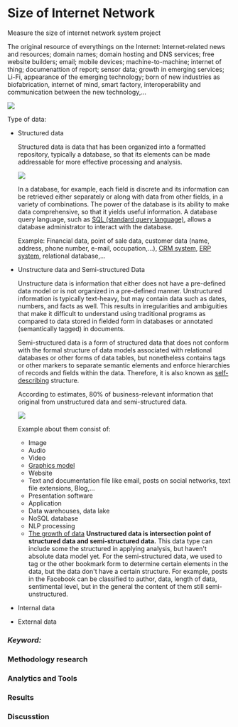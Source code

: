 # Size of Internet Network
Measure the size of internet network system project

The original resource of everythings on the Internet: Internet-related news and resources; domain names; domain hosting and DNS services; free website builders; email; mobile devices; machine-to-machine; internet of thing; documenattion of report; sensor data; growth in emerging services; Li-Fi, appearance of the emerging technology; born of new industries as biofabrication, internet of mind, smart factory, interoperability and communication between the new technology,... 

  ![](https://lh3.googleusercontent.com/_npnlUmL0UpHZoUllVy8u5KR5nXXFvmCdHBGLi23-ctrCrm6QB0qrqFDKV-u2Pu1iwxlbo_np0sf3Rv4TymTPxwlz56otJN0GTW7MywVT7KbOy-JhAZ6eaTkHE-ZpNHgPoi9tY7MoR7r7jOJRyPEsA5jv0t4HlN6PAbMdDJZkjGgLk4F9dr8uSOjf6XCMwl-mavmYpP4qVMBTd7bOOqFVHVSoziOCZ2Vzv5YUZBfaeO8sV-tL3dF6iQljn-H8QLhVLNP5M9mupyCIslXqPE4W7UMiR6ihhb7uk3W3qAjB5Yi3JD44daAaHawhRh_myqLfCiybboXP9D5nX0Ck818W7JNR_AuHbdxPKD4zfAAJ_RBU5Mw4xFQrmzcwUTPaar7xsgIQPDpnLEX66i-qdXElYMWbwzKHPNS7qIdjghCf5d2xXc49VE0sabts3KEG0_K39E3T4Q7zyQAaO9LsniplCJnC0ojTgBpqDu-8pbt7oRb-GBrOJbYoJZPSgs6ETjMAVEeDTA9BRjIoP58n7UoQ3yKeCDe8JOh1j-hKdPoRxBZbcEkPEQ6uCg8Qxq05y4nqxjXs3Dcm3FvQv9A4GgjJuu7zNm7k6TLc3JtaYUmZmGa9dSiIpOHNTHaYZyZ_czg3BGybdfHF1h-vfw4LhAqc0VUtuDh3VHTIb5Oxie1fkCeFQlKAu1Xa0vEVAtWn1U2hvreVhfiKUXf9EfFTA=w700-h450-no)

Type of data:
+ Structured data
  
  Structured data is data that has been organized into a formatted repository, typically a database, so that its elements can be made addressable for more effective processing and analysis. 
  
  ![](https://lh3.googleusercontent.com/KHiZtv2XHdGFmc5CVMVI-AfZlq2OSSj_-VX5tnJOvPQtq8Zr5yOkwo2CqRpOhiLRk11fUfK5MsT0uGMRRR-1AQYeFgaL782e2oDHkKOxXQBU1y-G4ee_rEuGERJHi6V4R3nSopNt8fl_8OQ4-z5fWTWtexN3Mg-8F6z1IMJ2-BrCe4blAIrbI10CKqCJJYm9hmIenSrmChguC66j0LAa_pFjIYrGVBhF9VEJOlJTgWWlyQczW9YcnUyNyU3eRCadEfliFP_cDRDJyQyIWWWWu3OKVvzDDiv2Cgde49P1WgVvnpqq5wqNk5kjx8WKJ62uFAInk3xD6meT9GSyRDX3S4dEFCaq9g3gxs4XF7O_iKp8pcoEALruIiYqnPx1q-p-jzdXk-60MlTybYP8qkK57vsk3YDTvbtlBZ6GoyUZpwtHLRY8PIMi9gcrmjZVya7dcimD1zH7kw3zpVk73p4i2wdKpwEoK5QCD6TTBpLa8leXoeUuqYgccPuYQJ19gFPqwmcb4x8IhtlKN_e8j7uq87SGZk61j0EfIW5D16zv2gTJxPaUqSRlzimTDLZ1iv0T3kptEYdiKBuSFfK8GI1aU1uEy30lHudWNMKxHcZuWyFeYxztBQ_ZcS8Zott8uF2PvUPONqL8AB1al5PVdhpjkfhTthZ5XCkal8NmeKhbzpmgMeeEf2CMdtG3SYUaZaEAmDxUxfn9MejxAYOsAA=w540-h564-no)
  
  In a database, for example, each field is discrete and its information can be retrieved either separately or along with data from other fields, in a variety of combinations. The power of the database is its ability to make data comprehensive, so that it yields useful information. A database query language, such as [SQL (standard query language)](https://en.wikipedia.org/wiki/SQL), allows a database administrator to interact with the database. 

  Example: Financial data, point of sale data, customer data (name, address, phone number, e-mail, occupation,...), [CRM system](https://en.wikipedia.org/wiki/Customer-relationship_management), [ERP system](https://en.wikipedia.org/wiki/Enterprise_resource_planning), relational database,...
+ Unstructure data and Semi-structured Data

  Unstructure data is information that either does not have a pre-defined data model or is not organized in a pre-defined manner. Unstructured information is typically text-heavy, but may contain data such as dates, numbers, and facts as well. This results in irregularities and ambiguities that make it difficult to understand using traditional programs as compared to data stored in fielded form in databases or annotated (semantically tagged) in documents.
  
  Semi-structured data is a form of structured data that does not conform with the formal structure of data models associated with relational databases or other forms of data tables, but nonetheless contains tags or other markers to separate semantic elements and enforce hierarchies of records and fields within the data. Therefore, it is also known as [self-describing](https://en.wikipedia.org/wiki/Self-documenting_code) structure.
  
  According to estimates, 80% of business-relevant information that original from unstructured data and semi-structured data. 
  
  ![](https://lh3.googleusercontent.com/PTtRxmFKJdKl5n-a6mh64w2drUcT9z-9KZMlJECCEW3noYSURRV7MEchG-LCPJJqwBNVpqAb5B5R7oMWrBzOomtLeUHiurfxyR03aOty8G8BPKlMLEOJc81a9z64Kg2hkaA1cm5DHXac5yF7f6YJUT8KmtLrw0C-w8PnIAlXDjGu2mdNYi2F7ixb6OTN_GChGK_AZqrN8N_ocewacTUUuXAtBEg3LJlCBCDDqITForlmSRwu3qSPbVbx0MVelV0Xzmh0sOiC5O8QStwhaxR7kDtn7_gMx_sVZNmFFGiWqibKGL_KhpFcfL8RDN_1y0-Dt6g9BMoCE0PVUdM-c8gtrP8mvB8HWfgKjNaL_r6THGc45vNNoDhSIGACxZyyURYTzymxNaNRRd4M0u6WzKvd9o8I2lpWxKY4rcm80GM811ZjEj8Lgq_EIuqEN3hz5hltwLCLcnOU9xmhWq8SB4VtEwI5hGXOK9YrJXQ0hse4noJCXt_9CWgc6_gQWyi1ru9LBCsQsX6Goob7fkDO1Baf_xjfugY1tFvW-9fcJprvCVBByR4CUYjgg-TeHyHFRxfJ7enrF7nVjqUhDC6XsRIQ6BMF3BwGNeOy_k_5XmDRuSsAkIvwotu01v0dLy9BP_XNTWIJrekkGempXA2WYHcNNk3YnlVuhoSnf-sN6tchGDbAyEbog0_9CSknhBbRm2EJ8o-1D28y79O_8ZDRhw=w582-h112-no)
  
  Example about them consist of:
  + Image
  + Audio
  + Video
  + [Graphics model](https://www.journals.elsevier.com/graphical-models) 
  + Website
  + Text and documentation file like email, posts on social networks, text file extensions, Blog,... 
  + Presentation software
  + Application
  + Data warehouses, data lake
  + NoSQL database
  + NLP processing
  + [The growth of data](http://tseedu.com/the-growing-importance-and-why-it-matters/)
  **Unstructured data is intersection point of structured data and semi-structured data.** This data type can include some the structured in applying analysis, but haven't absolute data model yet. For the semi-structured data, we used to tag or the other bookmark form to determine certain elements in the data, but the data don't have a certain structure. For example, posts in the Facebook can be classified to author, data, length of data, sentimental level, but in the general the content of them still semi-unstructured.
    
+ Internal data
+ External data
### _Keyword:_
### Methodology research 
### Analytics and Tools
### Results
### Discusstion
